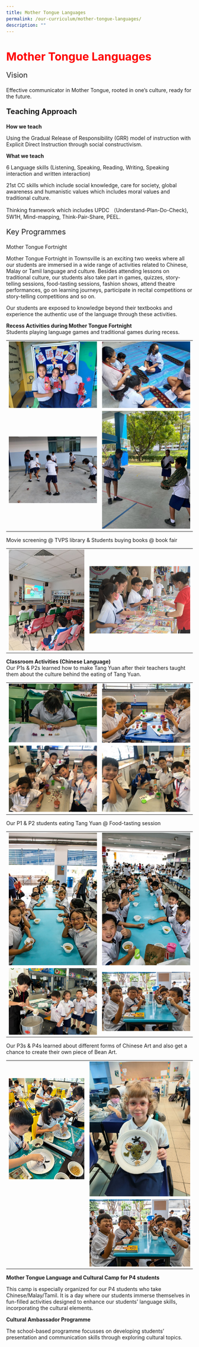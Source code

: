 ```yaml
---
title: Mother Tongue Languages
permalink: /our-curriculum/mother-tongue-languages/
description: ""
---
```

<h1 style="color:red;font-size:30px">Mother Tongue Languages</h1>

<p style="font-size:20px">Vision</p>Effective communicator in Mother Tongue, rooted in one’s culture, ready for the future.

<p style="font-size:20px"><strong>Teaching Approach</strong></p>

<strong>How we teach</strong>

Using the Gradual Release of Responsibility (GRR) model of instruction with Explicit Direct Instruction through social constructivism.&nbsp;

**What we teach**

6 Language skills (Listening, Speaking, Reading, Writing, Speaking interaction and written interaction)

21st CC skills which include social knowledge, care for society, global awareness and humanistic values which includes moral values and traditional culture.&nbsp;

Thinking framework which includes UPDC （Understand-Plan-Do-Check), 5W1H, Mind-mapping, Think-Pair-Share, PEEL.

<p style="font-size:20px">Key Programmes</p>Mother Tongue Fortnight

Mother Tongue Fortnight in Townsville is an exciting two weeks where all our students are immersed in a wide range of activities related to Chinese, Malay or Tamil language and culture. Besides attending lessons on traditional culture, our students also take part in games, quizzes, story-telling sessions, food-tasting sessions, fashion shows, attend theatre performances, go on learning journeys, participate in recital competitions or story-telling competitions and so on.&nbsp;

Our students are exposed to knowledge beyond their textbooks and experience the authentic use of the language through these activities.

**Recess Activities during Mother Tongue Fortnight**<br>
Students playing language games and traditional games during recess.
<table>
<tbody>
	<tr>
		<td><img src="/images/Mother%20Tongue%20Language/mothertongue1.jpg"></td>
		<td><img src="/images/Mother%20Tongue%20Language/mothertongue3.jpg"></td>
	</tr>
		<tr>
		<td><img src="/images/Mother%20Tongue%20Language/mothertongue2.jpg"></td>
		<td><img src="/images/Mother%20Tongue%20Language/mothertongue5.jpg"></td>
	</tr>
</tbody>
</table>
Movie screening @ TVPS library  &amp; Students buying books @ book fair
<table>
<tbody>
	<tr>
		<td><img src="/images/Mother%20Tongue%20Language/mothertongue7.jpg"></td>
		<td><img src="/images/Mother%20Tongue%20Language/mothertongue9.jpg"></td>
	</tr>
</tbody>
</table>

**Classroom Activities (Chinese Language)**<br>
Our P1s &amp; P2s learned how to make Tang Yuan after their teachers taught them about the culture behind the eating of Tang Yuan.
<table>
<tbody>
	<tr>
		<td><img src="/images/Mother%20Tongue%20Language/mothertongue10.jpg"></td>
		<td><img src="/images/Mother%20Tongue%20Language/mmothertongue11.jpg"></td>
	</tr>
		<tr>
		<td><img src="/images/Mother%20Tongue%20Language/mothertongue15.jpg"></td>
		<td><img src="/images/Mother%20Tongue%20Language/mothertongue13.jpg"></td>
	</tr>
</tbody>
</table>

Our P1 &amp; P2 students eating Tang Yuan @ Food-tasting session
<table>
<tbody>
	<tr>
		<td><img src="/images/Mother%20Tongue%20Language/mothertongue12.jpg"></td>
		<td><img src="/images/Mother%20Tongue%20Language/mothertongue14.jpg"></td>
	</tr>
		<tr>
		<td><img src="/images/Mother%20Tongue%20Language/mothertongue16.jpg"></td>
		<td><img src="/images/Mother%20Tongue%20Language/mothertongue19.jpg"></td>
	</tr>
</tbody>
</table>

Our P3s &amp; P4s learned about different forms of Chinese Art and also get a chance to create their own piece of Bean Art.
<table>
<tbody>
	<tr>
		<td><img src="/images/Mother%20Tongue%20Language/mothertongue18.jpg"></td>
		<td><img src="/images/Mother%20Tongue%20Language/mothertongue17.jpg"></td>
	</tr>
		<tr>
		<td><img src=""></td>
		<td><img src="/images/Mother%20Tongue%20Language/mothertongue19.jpg"></td>
	</tr>
</tbody>
</table>


**Mother Tongue Language and Cultural Camp for P4 students**

This camp is especially organized for our P4 students who take Chinese/Malay/Tamil. It is a day where our students immerse themselves in fun-filled activities designed to enhance our students’ language skills, incorporating the cultural elements.

**Cultural Ambassador Programme**

The school-based programme focusses on developing students’ presentation and communication skills through exploring cultural topics.